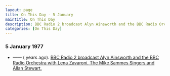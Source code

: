 ```yaml
---
layout: page
title: On This Day - 5 January
maintitle: On This Day
description: BBC Radio 2 broadcast Alyn Ainsworth and the BBC Radio Orchestra with Lena Zavaroni, The Mike Sammes Singers and Allan Stewart.
categories: [On This Day]
---
```


### 5 January 1977
* —— (<span id="age"></span> years ago). [BBC Radio 2 broadcast Alyn Ainsworth and the BBC Radio Orchestra with Lena Zavaroni, The Mike Sammes Singers and Allan Stewart.](/bbc%20radio%202/1977/01/05/alyn-ainsworth-and-the-bbcradio-orchestra.html)

<!-- Script for calculating number of years ago -->
<script>
var dob = '19770105';
var year = Number(dob.substr(0, 4));
var month = Number(dob.substr(4, 2)) - 1;
var day = Number(dob.substr(6, 2));
var today = new Date();
var age = today.getFullYear() - year;
if (today.getMonth() < month || (today.getMonth() == month && today.getDate() < day)) {
  age--;
}
document.getElementById("age").innerHTML=age;
</script>

